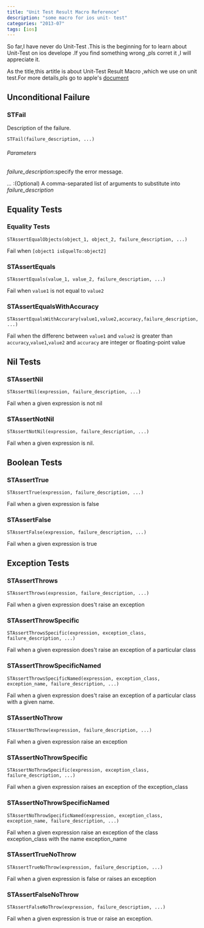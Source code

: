 ```yaml
---
title: "Unit Test Result Macro Reference"
description: "some macro for ios unit- test"
categories: "2013-07"
tags: [ios]
---
```


So far,I have never do Unit-Test .This is the beginning for to learn about Unit-Test on ios develope .If you find something wrong ,pls corret it ,I will appreciate it.

As the title,this artitle is about Unit-Test Result Macro ,which we use on unit test.For more details,pls go to apple's [document](https://developer.apple.com/library/mac/#documentation/DeveloperTools/Conceptual/UnitTesting/00-About_Unit_Testing/about.html)

Unconditional Failure
------------------------
### STFail
Description of the failure.

`STFail(failure_description, ...)`

###### Parameters 

*failure_description*:specify the error message.

*...*  :(Optional) A comma-separated list of arguments to substitute into *failure_description*

Equality Tests
-----------------------
### Equality Tests

`STAssertEqualObjects(object_1, object_2, failure_description, ...)`

Fail when `[object1 isEquelTo:object2]`

### STAssertEquals
`STAssertEquals(value_1, value_2, failure_description, ...)`

Fail when `value1` is not equal to `value2`

### STAssertEqualsWithAccuracy
`STAssertEqualsWithAccurary(value1,value2,accuracy,failure_description,...)`

Fail when the differenc between `value1` and `value2` is greater than `accuracy`,`value1`,`value2` and `accuracy` are integer or floating-point value


Nil Tests
---------------------------
### STAssertNil
`STAssertNil(expression, failure_description, ...)`

Fail when a given expression is not nil

### STAssertNotNil
`STAssertNotNil(expression, failure_description, ...)`

Fail when a given expression is nil.

Boolean Tests
-----------------------
### STAssertTrue
`STAssertTrue(expression, failure_description, ...)`

Fail when a given expression is false

### STAssertFalse
`STAssertFalse(expression, failure_description, ...)`

Fail when a given expression is true

Exception Tests 
--------------------

### STAssertThrows
`STAssertThrows(expression, failure_description, ...)`

Fail when a given expression does't raise an exception

### STAssertThrowSpecific 
`STAssertThrowsSpecific(expression, exception_class, failure_description, ...)`

Fail when a given expression does't raise an exception of a particular class

### STAssertThrowSpecificNamed
`STAssertThrowsSpecificNamed(expression, exception_class, exception_name, failure_description, ...)`

Fail when a given expression does't raise an exception of a particular class with a given name.

### STAssertNoThrow
`STAssertNoThrow(expression, failure_description, ...)`

Fail when a given expression raise an exception

### STAssertNoThrowSpecific
`STAssertNoThrowSpecific(expression, exception_class, failure_description, ...)`

Fail when a given expression raises an exception of the exception_class

### STAssertNoThrowSpecificNamed
`STAssertNoThrowSpecificNamed(expression, exception_class, exception_name, failure_description, ...)`

Fail when a given expression raise an exception of the class exception_class with the name exception_name

### STAssertTrueNoThrow
`STAssertTrueNoThrow(expression, failure_description, ...)`

Fail when a given expression is false or raises an exception

### STAssertFalseNoThrow 
`STAssertFalseNoThrow(expression, failure_description, ...)`

Fail when a given expression is true or raise an exception.


